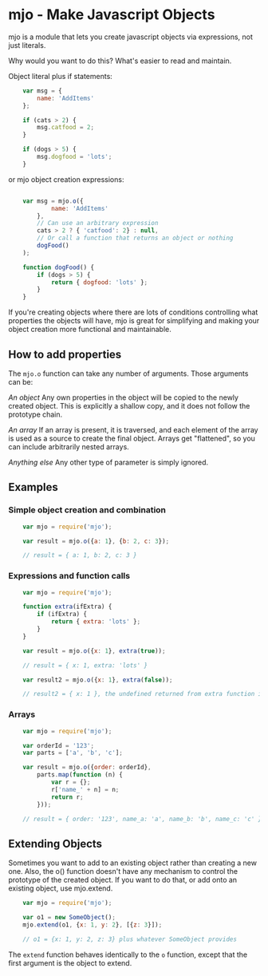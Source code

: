 # mjo - Make Javascript Objects

mjo is a module that lets you create javascript objects via expressions, not just literals.

Why would you want to do this? What's easier to read and maintain.

Object literal plus if statements:

```javascript
    var msg = {
        name: 'AddItems'
    };

    if (cats > 2) {
        msg.catfood = 2;
    }

    if (dogs > 5) {
        msg.dogfood = 'lots';
    }
```

or mjo object creation expressions:

```javascript

    var msg = mjo.o({
            name: 'AddItems'
        },
        // Can use an arbitrary expression
        cats > 2 ? { 'catfood': 2} : null,
        // Or call a function that returns an object or nothing
        dogFood()
    );

    function dogFood() {
        if (dogs > 5) {
            return { dogfood: 'lots' };
        }
    }
```

If you're creating objects where there are lots of conditions controlling what properties the objects will have, mjo is great for simplifying and making your object creation more functional and maintainable.

## How to add properties

The `mjo.o` function can take any number of arguments. Those arguments can be:

*An object* Any own properties in the object will be copied to the newly created object. This is explicitly a shallow copy, and it does not follow the prototype chain.

*An array* If an array is present, it is traversed, and each element of the array is used as a source to create the final object. Arrays get "flattened", so you can include arbitrarily nested arrays.

*Anything else* Any other type of parameter is simply ignored.

## Examples

### Simple object creation and combination

```javascript
    var mjo = require('mjo');

    var result = mjo.o({a: 1}, {b: 2, c: 3});

    // result = { a: 1, b: 2, c: 3 }
```

### Expressions and function calls

```javascript
    var mjo = require('mjo');

    function extra(ifExtra) {
        if (ifExtra) {
            return { extra: 'lots' };
        }
    }

    var result = mjo.o({x: 1}, extra(true));

    // result = { x: 1, extra: 'lots' }

    var result2 = mjo.o({x: 1}, extra(false));

    // result2 = { x: 1 }, the undefined returned from extra function is ignored
```

### Arrays

```javascript
    var mjo = require('mjo');

    var orderId = '123';
    var parts = ['a', 'b', 'c'];

    var result = mjo.o({order: orderId},
        parts.map(function (n) {
            var r = {};
            r['name_' + n] = n;
            return r;
        }));

    // result = { order: '123', name_a: 'a', name_b: 'b', name_c: 'c' }
```
## Extending Objects

Sometimes you want to add to an existing object rather than creating a new one. Also, the o() function doesn't have any mechanism to control the prototype of the created object. If you want to do that, or add onto an existing object, use mjo.extend.

```javascript
    var mjo = require('mjo');

    var o1 = new SomeObject();
    mjo.extend(o1, {x: 1, y: 2}, [{z: 3}]);

    // o1 = {x: 1, y: 2, z: 3} plus whatever SomeObject provides
```

The `extend` function behaves identically to the `o` function, except that the first argument is the object to extend.
